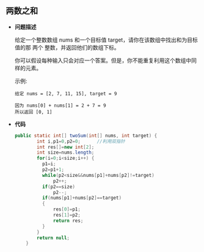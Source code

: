 ## 两数之和

- **问题描述**

  给定一个整数数组 nums 和一个目标值 target，请你在该数组中找出和为目标值的那 两个 整数，并返回他们的数组下标。

  你可以假设每种输入只会对应一个答案。但是，你不能重复利用这个数组中同样的元素。

  示例:

  ```
  给定 nums = [2, 7, 11, 15], target = 9
  
  因为 nums[0] + nums[1] = 2 + 7 = 9
  所以返回 [0, 1]
  ```

- **代码**

  ```java
  public static int[] twoSum(int[] nums, int target) {
          int i,p1=0,p2=0;		//利用双指针
          int res[]=new int[2];
          int size=nums.length;
          for(i=0;i<size;i++) {
          	p1=i;
          	p2=p1+1;
          	while(p2<size&&nums[p1]+nums[p2]!=target)
          		p2++;
          	if(p2==size)
          		p2--;
          	if(nums[p1]+nums[p2]==target)
      		{
          		res[0]=p1;
          		res[1]=p2;
          		return res;
      		}
          }
          return null;
      }
  ```

  
